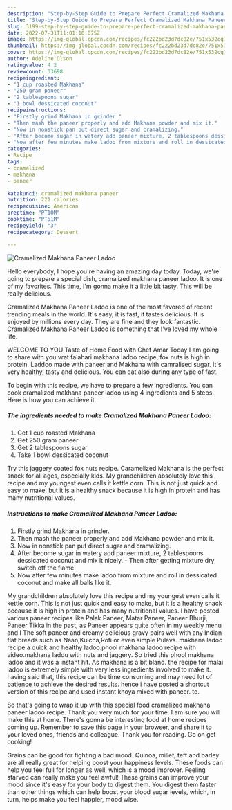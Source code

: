```yaml
---
description: "Step-by-Step Guide to Prepare Perfect Cramalized Makhana Paneer Ladoo"
title: "Step-by-Step Guide to Prepare Perfect Cramalized Makhana Paneer Ladoo"
slug: 3199-step-by-step-guide-to-prepare-perfect-cramalized-makhana-paneer-ladoo
date: 2022-07-31T11:01:10.075Z
image: https://img-global.cpcdn.com/recipes/fc222bd23d7dc82e/751x532cq70/cramalized-makhana-paneer-ladoo-recipe-main-photo.jpg
thumbnail: https://img-global.cpcdn.com/recipes/fc222bd23d7dc82e/751x532cq70/cramalized-makhana-paneer-ladoo-recipe-main-photo.jpg
cover: https://img-global.cpcdn.com/recipes/fc222bd23d7dc82e/751x532cq70/cramalized-makhana-paneer-ladoo-recipe-main-photo.jpg
author: Adeline Olson
ratingvalue: 4.2
reviewcount: 33698
recipeingredient:
- "1 cup roasted Makhana"
- "250 gram paneer"
- "2 tablespoons sugar"
- "1 bowl dessicated coconut"
recipeinstructions:
- "Firstly grind Makhana in grinder."
- "Then mash the paneer properly and add Makhana powder and mix it."
- "Now in nonstick pan put direct sugar and cramalizing."
- "After become sugar in watery add paneer mixture, 2 tablespoons dessicated coconut and mix it nicely. Then after getting mixture dry switch off the flame."
- "Now after few minutes make ladoo from mixture and roll in dessicated coconut and make all balls like it."
categories:
- Recipe
tags:
- cramalized
- makhana
- paneer

katakunci: cramalized makhana paneer 
nutrition: 221 calories
recipecuisine: American
preptime: "PT10M"
cooktime: "PT51M"
recipeyield: "3"
recipecategory: Dessert

---
```



![Cramalized Makhana Paneer Ladoo](https://img-global.cpcdn.com/recipes/fc222bd23d7dc82e/751x532cq70/cramalized-makhana-paneer-ladoo-recipe-main-photo.jpg)

Hello everybody, I hope you're having an amazing day today. Today, we're going to prepare a special dish, cramalized makhana paneer ladoo. It is one of my favorites. This time, I'm gonna make it a little bit tasty. This will be really delicious.

Cramalized Makhana Paneer Ladoo is one of the most favored of recent trending meals in the world. It's easy, it is fast, it tastes delicious. It is enjoyed by millions every day. They are fine and they look fantastic. Cramalized Makhana Paneer Ladoo is something that I've loved my whole life.

WELCOME TO YOU Taste of Home Food with Chef Amar Today I am going to share with you vrat falahari makhana ladoo recipe, fox nuts is high in protein. Laddoo made with paneer and Makhana with camralised sugar. It&#39;s very healthy, tasty and delicious. You can eat also during any type of fast.


To begin with this recipe, we have to prepare a few ingredients. You can cook cramalized makhana paneer ladoo using 4 ingredients and 5 steps. Here is how you can achieve it.

<!--inarticleads1-->

##### The ingredients needed to make Cramalized Makhana Paneer Ladoo:

1. Get 1 cup roasted Makhana
1. Get 250 gram paneer
1. Get 2 tablespoons sugar
1. Take 1 bowl dessicated coconut


Try this jaggery coated fox nuts recipe. Caramelized Makhana is the perfect snack for all ages, especially kids. My grandchildren absolutely love this recipe and my youngest even calls it kettle corn. This is not just quick and easy to make, but it is a healthy snack because it is high in protein and has many nutritional values. 

<!--inarticleads2-->

##### Instructions to make Cramalized Makhana Paneer Ladoo:

1. Firstly grind Makhana in grinder.
1. Then mash the paneer properly and add Makhana powder and mix it.
1. Now in nonstick pan put direct sugar and cramalizing.
1. After become sugar in watery add paneer mixture, 2 tablespoons dessicated coconut and mix it nicely. - Then after getting mixture dry switch off the flame.
1. Now after few minutes make ladoo from mixture and roll in dessicated coconut and make all balls like it.


My grandchildren absolutely love this recipe and my youngest even calls it kettle corn. This is not just quick and easy to make, but it is a healthy snack because it is high in protein and has many nutritional values. I have posted various paneer recipes like Palak Paneer, Matar Paneer, Paneer Bhurji, Paneer Tikka in the past, as Paneer appears quite often in my weekly menu and I The soft paneer and creamy delicious gravy pairs well with any Indian flat breads such as Naan,Kulcha,Roti or even simple Pulavs. makhana ladoo recipe a quick and healthy ladoo.phool makhana ladoo recipe with video.makhana laddu with nuts and jaggery. So tried this phool makhana ladoo and it was a instant hit. As makhana is a bit bland. the recipe for malai ladoo is extremely simple with very less ingredients involved to make it. having said that, this recipe can be time consuming and may need lot of patience to achieve the desired results. hence i have posted a shortcut version of this recipe and used instant khoya mixed with paneer. to. 

So that's going to wrap it up with this special food cramalized makhana paneer ladoo recipe. Thank you very much for your time. I am sure you will make this at home. There's gonna be interesting food at home recipes coming up. Remember to save this page in your browser, and share it to your loved ones, friends and colleague. Thank you for reading. Go on get cooking!

Grains can be good for fighting a bad mood. Quinoa, millet, teff and barley are all really great for helping boost your happiness levels. These foods can help you feel full for longer as well, which is a mood improver. Feeling starved can really make you feel awful! These grains can improve your mood since it's easy for your body to digest them. You digest them faster than other things which can help boost your blood sugar levels, which, in turn, helps make you feel happier, mood wise.
